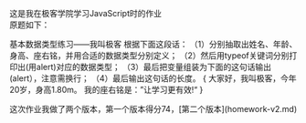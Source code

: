 这是我在极客学院学习JavaScript时的作业  
原题如下：
<p>基本数据类型练习——我叫极客
根据下面这段话：
（1）分别抽取出姓名、年龄、身高、座右铭，并用合适的数据类型分别定义；
（2）然后用typeof关键词分别打印出(用alert)对应的数据类型；
（3）最后把变量组装为下面的这句话输出(alert），注意需换行；
（4）最后输出这句话的长度。
{
大家好，我叫极客，今年20岁，身高1.80m。
我的座右铭是：”让学习更有效!“
}</p>
这次作业我做了两个版本，第一个版本得分74，[第二个版本](homework-v2.md)